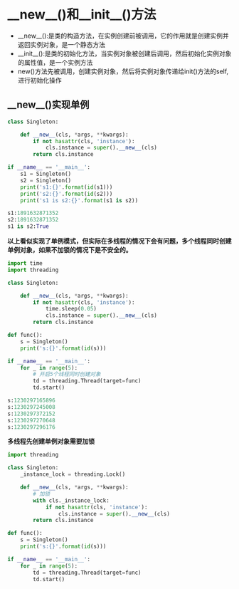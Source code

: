# \_\_new__()和\_\_init__()方法
* \_\_new__():是类的构造方法，在实例创建前被调用，它的作用就是创建实例并返回实例对象，是一个静态方法
* \_\_init__():是类的初始化方法，当实例对象被创建后调用，然后初始化实例对象的属性值，是一个实例方法
* new()方法先被调用，创建实例对象，然后将实例对象传递给init()方法的self,进行初始化操作

## \_\_new__()实现单例
```python
class Singleton:

    def __new__(cls, *args, **kwargs):
        if not hasattr(cls, 'instance'):
            cls.instance = super().__new__(cls)
        return cls.instance

if __name__ == '__main__':
    s1 = Singleton()
    s2 = Singleton()
    print('s1:{}'.format(id(s1)))
    print('s2:{}'.format(id(s2)))
    print('s1 is s2:{}'.format(s1 is s2))
```
```python
s1:1891632871352
s2:1891632871352
s1 is s2:True
```

**以上看似实现了单例模式，但实际在多线程的情况下会有问题，多个线程同时创建单例对象，如果不加锁的情况下是不安全的。**

```python
import time
import threading

class Singleton:

    def __new__(cls, *args, **kwargs):
        if not hasattr(cls, 'instance'):
            time.sleep(0.05)
            cls.instance = super().__new__(cls)
        return cls.instance

def func():
    s = Singleton()
    print('s:{}'.format(id(s)))

if __name__ == '__main__':
    for _ in range(5):
        # 开启5个线程同时创建对象
        td = threading.Thread(target=func)
        td.start()
```
```python
s:1230297165896
s:1230297245008
s:1230297372152
s:1230297270648
s:1230297296176
```

**多线程先创建单例对象需要加锁**

```python
import threading

class Singleton:
    _instance_lock = threading.Lock()

    def __new__(cls, *args, **kwargs):
        # 加锁
        with cls._instance_lock:
            if not hasattr(cls, 'instance'):
                cls.instance = super().__new__(cls)
        return cls.instance

def func():
    s = Singleton()
    print('s:{}'.format(id(s)))

if __name__ == '__main__':
    for _ in range(5):
        td = threading.Thread(target=func)
        td.start()
```
